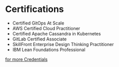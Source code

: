 # Certifications

- Certified GitOps At Scale
- AWS Certified Cloud Practitioner
- Certified Apache Cassandra in Kubernetes
- GitLab Certified Associate
- SkillFront Enterprise Design Thinking Practitioner
- IBM Lean Foundations Professional

[for more Credentials](https://v2.credential.net/profile/isahidris594532/wallet)
